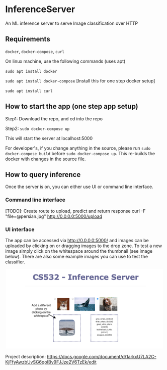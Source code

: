 # InferenceServer
An ML inference server to serve Image classification over HTTP

## Requirements
`docker`, `docker-compose`, `curl`

On linux machine, use the following commands (uses apt)

`sudo apt install docker`

`sudo apt install docker-compose` [Install this for one step docker setup]

`sudo apt install curl`


## How to start the app (one step app setup)
Step1: Download the repo, and cd into the repo

Step2: `sudo docker-compose up`

This will start the server at localhost:5000

For developer's, if you change anything in the source, please run `sudo docker-compose build` before `sudo docker-compose up`. This re-builds the docker with changes in the source file.

## How to query inference
Once the server is on, you can either use UI or command line interface.

### Command line interface
[TODO]: Create route to upload, predict and return response
curl -F "file=@persian.jpg" http://0.0.0.0:5000/upload

### UI interface
The app can be accessed via http://0.0.0.0:5000/ and images can be uploaded by clicking on or dragging images to the drop zone. To test a new image simply click on the whitespace around the thumbnail (see image below). There are also some example images you can use to test the classifier.

<p align="center">
<img src="./readme_images/ui_image.png" style="max-width:500px;"/>
</p>


Project description: https://docs.google.com/document/d/1arkxU7LA2C-KjFfyAwzbUvSG6qoIBv9FJJze2V6TzEk/edit
